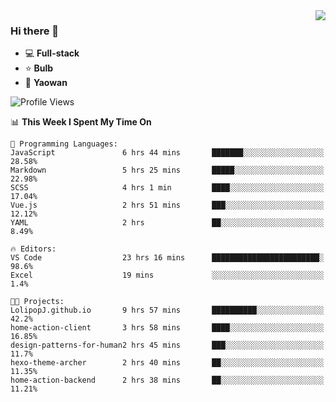 <img  align="right" src="https://github-readme-stats.vercel.app/api?username=LolipopJ&show_icons=true&count_private=true&hide_title=true&include_all_commits=true&theme=vue">

### Hi there 👋

- :computer: **Full-stack**
- :star: **Bulb**
- :pill: **Yaowan**

<!--START_SECTION:waka-->
![Profile Views](http://img.shields.io/badge/Profile%20Views-7-blue)

📊 **This Week I Spent My Time On** 

```text
💬 Programming Languages: 
JavaScript               6 hrs 44 mins       ███████░░░░░░░░░░░░░░░░░░   28.58% 
Markdown                 5 hrs 25 mins       █████░░░░░░░░░░░░░░░░░░░░   22.98% 
SCSS                     4 hrs 1 min         ████░░░░░░░░░░░░░░░░░░░░░   17.04% 
Vue.js                   2 hrs 51 mins       ███░░░░░░░░░░░░░░░░░░░░░░   12.12% 
YAML                     2 hrs               ██░░░░░░░░░░░░░░░░░░░░░░░   8.49%

🔥 Editors: 
VS Code                  23 hrs 16 mins      ████████████████████████░   98.6% 
Excel                    19 mins             ░░░░░░░░░░░░░░░░░░░░░░░░░   1.4%

🐱‍💻 Projects: 
LolipopJ.github.io       9 hrs 57 mins       ██████████░░░░░░░░░░░░░░░   42.2% 
home-action-client       3 hrs 58 mins       ████░░░░░░░░░░░░░░░░░░░░░   16.85% 
design-patterns-for-human2 hrs 45 mins       ███░░░░░░░░░░░░░░░░░░░░░░   11.7% 
hexo-theme-archer        2 hrs 40 mins       ██░░░░░░░░░░░░░░░░░░░░░░░   11.35% 
home-action-backend      2 hrs 38 mins       ██░░░░░░░░░░░░░░░░░░░░░░░   11.21%

```


<!--END_SECTION:waka-->

